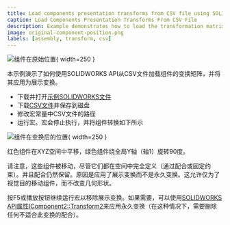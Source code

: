 ```yaml
---
title: Load components presentation transforms from CSV file using SOLIDWORKS API
caption: Load Components Presentation Transforms From CSV File
description: Example demonstrates how to load the transformation matrix for the components from the CSV file and apply it as a presentation transform
image: original-component-position.png
labels: [assembly, transform, csv]
---
```

![组件在原始位置](original-component-position.png){ width=250 }

本示例演示了如何使用SOLIDWORKS API从CSV文件加载组件的变换矩阵，并将其应用为展示变换。

* 下载并打开[示例SOLIDWORKS文件](presentation-transform-example.zip)
* 下载[CSV文件](transforms.csv)并保存到磁盘
* 修改宏常量中CSV文件的路径
* 运行宏。宏会停止执行，并将组件转换如下所示

![组件在变换后的位置](trasnsformed-component-position.png){ width=250 }

红色组件在XYZ空间中平移，绿色组件绕全局Y轴（轴1）旋转90度。

请注意，这些组件被移动，尽管它们都在空间中完全定义（通过配合或固定约束）。并且配合仍然保留。原因是应用了展示变换而不是永久变换。这允许仅为了视觉目的移动组件，而不改变几何形状。

按F5或播放按钮继续运行宏以移除展示变换。如果需要，可以使用[SOLIDWORKS API属性IComponent2::Transform2](https://help.solidworks.com/2012/english/api/sldworksapi/SolidWorks.Interop.sldworks~SolidWorks.Interop.sldworks.IComponent2~Transform2.html)来应用永久变换（在这种情况下，需要删除任何不适合此变换的配合）。